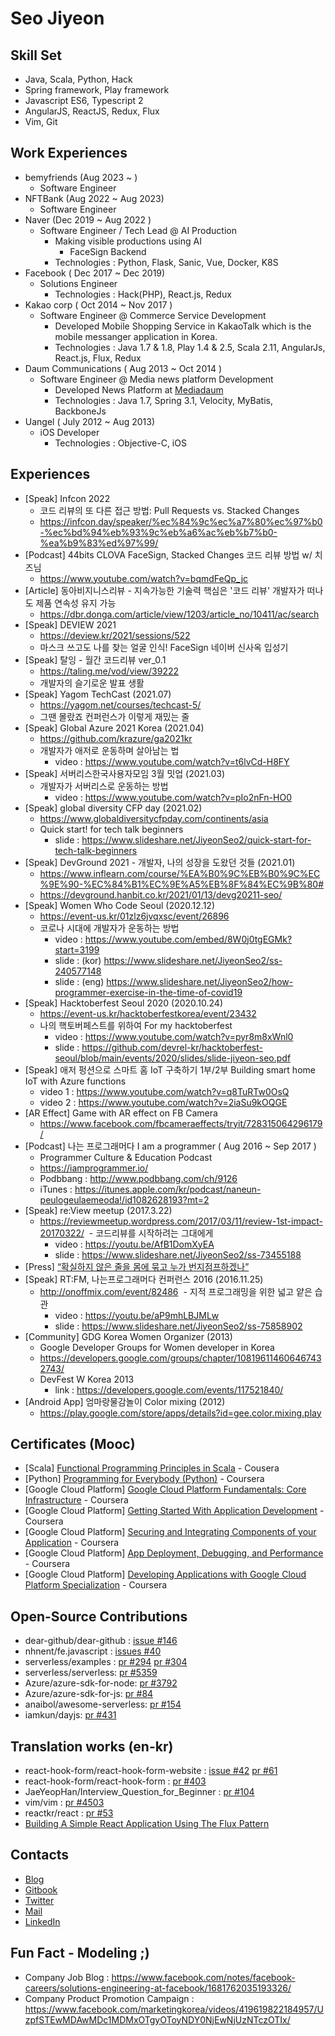 # Seo Jiyeon

## Skill Set 
- Java, Scala, Python, Hack
- Spring framework, Play framework
- Javascript ES6, Typescript 2
- AngularJS, ReactJS, Redux, Flux
- Vim, Git

## Work Experiences
- bemyfriends (Aug 2023 ~ )
  - Software Engineer
- NFTBank (Aug 2022 ~  Aug 2023)
  - Software Engineer
- Naver (Dec 2019 ~ Aug 2022 )
  - Software Engineer / Tech Lead @ AI Production
    - Making visible productions using AI 
      - FaceSign Backend
    - Technologies : Python, Flask, Sanic, Vue, Docker, K8S 
- Facebook ( Dec 2017 ~ Dec 2019)
  - Solutions Engineer  
    - Technologies : Hack(PHP), React.js, Redux 
- Kakao corp ( Oct 2014 ~ Nov 2017 )
  - Software Engineer @ Commerce Service Development
    - Developed Mobile Shopping Service in KakaoTalk which is the mobile messanger application in Korea. 
    - Technologies : Java 1.7 & 1.8, Play 1.4 & 2.5, Scala 2.11, AngularJs, React.js, Flux, Redux
- Daum Communications ( Aug 2013 ~ Oct 2014 )
  - Software Engineer @ Media news platform Development
    - Developed News Platform at [Mediadaum](http://media.daum.net/) 
    - Technologies : Java 1.7, Spring 3.1, Velocity, MyBatis, BackboneJs
- Uangel ( July 2012 ~ Aug 2013)
  - iOS Developer
    - Technologies : Objective-C, iOS

## Experiences
- [Speak] Infcon 2022
  - 코드 리뷰의 또 다른 접근 방법: Pull Requests vs. Stacked Changes
  - https://infcon.day/speaker/%ec%84%9c%ec%a7%80%ec%97%b0-%ec%bd%94%eb%93%9c%eb%a6%ac%eb%b7%b0-%ea%b9%83%ed%97%99/
- [Podcast] 44bits CLOVA FaceSign, Stacked Changes 코드 리뷰 방법 w/ 치즈님
  - https://www.youtube.com/watch?v=bqmdFeQp_jc
- [Article] 동아비지니스리뷰 - 지속가능한 기술력 핵심은 '코드 리뷰' 개발자가 떠나도 제품 연속성 유지 가능
  - https://dbr.donga.com/article/view/1203/article_no/10411/ac/search  
- [Speak] DEVIEW 2021
  - https://deview.kr/2021/sessions/522 
  - 마스크 쓰고도 나를 찾는 얼굴 인식! FaceSign 네이버 신사옥 입성기
- [Speak] 탈잉 - 월간 코드리뷰 ver_0.1
  - https://taling.me/vod/view/39222
  - 개발자의 슬기로운 발표 생활
- [Speak] Yagom TechCast (2021.07)
  - https://yagom.net/courses/techcast-5/
  - 그땐 몰랐죠 컨퍼런스가 이렇게 재밌는 줄   
- [Speak] Global Azure 2021 Korea (2021.04)
  - https://github.com/krazure/ga2021kr
  - 개발자가 애저로 운동하며 살아남는 법 
    - video : https://www.youtube.com/watch?v=t6lvCd-H8FY
- [Speak] 서버리스한국사용자모임 3월 밋업 (2021.03)
  - 개발자가 서버리스로 운동하는 방법
    - video : https://www.youtube.com/watch?v=pIo2nFn-HO0    
- [Speak] global diversity CFP day (2021.02)
  - https://www.globaldiversitycfpday.com/continents/asia 
  - Quick start! for tech talk beginners
    - slide : https://www.slideshare.net/JiyeonSeo2/quick-start-for-tech-talk-beginners
- [Speak] DevGround 2021 - 개발자, 나의 성장을 도왔던 것들 (2021.01)
  - https://www.inflearn.com/course/%EA%B0%9C%EB%B0%9C%EC%9E%90-%EC%84%B1%EC%9E%A5%EB%8F%84%EC%9B%80#
  - https://devground.hanbit.co.kr/2021/01/13/devg20211-seo/
- [Speak] Women Who Code Seoul (2020.12.12)
  - https://event-us.kr/01zlz6jvqxsc/event/26896
  - 코로나 시대에 개발자가 운동하는 방법
    - video : https://www.youtube.com/embed/8W0j0tgEGMk?start=3199
    - slide : (kor) https://www.slideshare.net/JiyeonSeo2/ss-240577148 
    - slide : (eng) https://www.slideshare.net/JiyeonSeo2/how-programmer-exercise-in-the-time-of-covid19
- [Speak] Hacktoberfest Seoul 2020 (2020.10.24)
  - https://event-us.kr/hacktoberfestkorea/event/23432
  - 나의 핵토버페스트를 위하여 For my hacktoberfest 
    - video : https://www.youtube.com/watch?v=pyr8m8xWnl0
    - slide : https://github.com/devrel-kr/hacktoberfest-seoul/blob/main/events/2020/slides/slide-jiyeon-seo.pdf
- [Speak] 애저 펑션으로 스마트 홈 IoT 구축하기 1부/2부 Building smart home IoT with Azure functions
  - video 1 : https://www.youtube.com/watch?v=q8TuRTw0OsQ
  - video 2 : https://www.youtube.com/watch?v=2iaSu9kOQGE
- [AR Effect] Game with AR effect on FB Camera 
  - https://www.facebook.com/fbcameraeffects/tryit/728315064296179/
- [Podcast] 나는 프로그래머다 I am a programmer ( Aug 2016 ~ Sep 2017 ) 
  - Programmer Culture & Education Podcast 
  - https://iamprogrammer.io/
  - Podbbang : http://www.podbbang.com/ch/9126
  - iTunes : https://itunes.apple.com/kr/podcast/naneun-peulogeulaemeoda!/id1082628193?mt=2
- [Speak] re:View meetup (2017.3.22)
  - https://reviewmeetup.wordpress.com/2017/03/11/review-1st-impact-20170322/
  - 코드리뷰를 시작하려는 그대에게
    - video : https://youtu.be/AfB1DomXyEA
    - slide : https://www.slideshare.net/JiyeonSeo2/ss-73455188
- [Press] [“확실하지 않은 줄을 몸에 묶고 누가 번지점프하겠나”](http://www.hani.co.kr/arti/economy/it/772148.html)
- [Speak] RT:FM, 나는프로그래머다 컨퍼런스 2016 (2016.11.25)
  - http://onoffmix.com/event/82486
  - 지적 프로그래밍을 위한 넓고 얕은 습관 
    - video : https://youtu.be/aP9mhLBJMLw
    - slide : https://www.slideshare.net/JiyeonSeo2/ss-75858902
- [Community] GDG Korea Women Organizer (2013) 
  - Google Developer Groups for Women developer in Korea
  - https://developers.google.com/groups/chapter/108196114606467432743/
  - DevFest W Korea 2013
    - link : https://developers.google.com/events/117521840/
- [Android App] 엄마랑물감놀이 Color mixing (2012)
  - https://play.google.com/store/apps/details?id=gee.color.mixing.play

## Certificates (Mooc)
- [Scala] [Functional Programming Principles in Scala](https://www.coursera.org/account/accomplishments/verify/9BHXTN34YD34) - Cousera
- [Python] [Programming for Everybody
(Python)](https://github.com/jiyeonseo/resume/blob/master/Programming%20for%20Everybody.pdf) - Coursera
- [Google Cloud Platform] [Google Cloud Platform Fundamentals: Core Infrastructure](https://www.coursera.org/account/accomplishments/verify/B36GCY22BNFY) - Coursera
- [Google Cloud Platform] [Getting Started With Application Development](https://www.coursera.org/account/accomplishments/verify/VXJRVVXJDUA2) - Coursera 
- [Google Cloud Platform] [Securing and Integrating Components of your Application](https://www.coursera.org/account/accomplishments/verify/ZETFWRWGY6B5) - Coursera
- [Google Cloud Platform] [App Deployment, Debugging, and Performance](https://www.coursera.org/account/accomplishments/verify/K4S34L3YRWPW) - Coursera
- [Google Cloud Platform] [Developing Applications with Google Cloud Platform Specialization](https://www.coursera.org/account/accomplishments/specialization/YK5J26APBDRW) - Coursera

## Open-Source Contributions
- dear-github/dear-github : [issue #146](https://github.com/dear-github/dear-github/issues/146) 
- nhnent/fe.javascript : [issues #40](https://github.com/nhnent/fe.javascript/issues/40)
- serverless/examples : [pr #294](https://github.com/serverless/examples/pull/294) [pr #304](https://github.com/serverless/examples/pull/304)
- serverless/serverless: [pr #5359](https://github.com/serverless/serverless/pull/5359)
- Azure/azure-sdk-for-node: [pr #3792](https://github.com/Azure/azure-sdk-for-node/pull/3792)
- Azure/azure-sdk-for-js: [pr #84](https://github.com/Azure/azure-sdk-for-js/pull/84)
- anaibol/awesome-serverless: [pr #154](https://github.com/anaibol/awesome-serverless/pull/154)
- iamkun/dayjs: [pr #431](https://github.com/iamkun/dayjs/pull/431)

## Translation works (en-kr)
- react-hook-form/react-hook-form-website : [issue #42](https://github.com/react-hook-form/react-hook-form-website/issues/42) [pr #61](https://github.com/react-hook-form/react-hook-form-website/pull/61)
- react-hook-form/react-hook-form : [pr #403](https://github.com/react-hook-form/react-hook-form/pull/403)
- JaeYeopHan/Interview_Question_for_Beginner : [pr #104](https://github.com/JaeYeopHan/Interview_Question_for_Beginner/pull/104/) 
- vim/vim : [pr #4503](https://github.com/vim/vim/pull/4503)
- reactkr/react : [pr #53](https://github.com/reactkr/react/pull/53)
- [Building A Simple React Application Using The Flux Pattern](http://jiyeonseo.github.io/2015/08/30/Building-A-Simple-React-Application-Using-The-Flux-Pattern/) 

## Contacts
- [Blog](http://jiyeonseo.github.io/)
- [Gitbook](https://www.gitbook.com/book/jiyeonseo/daily)
- [Twitter](https://twitter.com/seojeee)
- [Mail](mailto:seojeee@gmail.com)
- [LinkedIn](https://www.linkedin.com/in/jiyeon-seo-aa9b3366?trk=hp-identity-photo)

## Fun Fact - Modeling ;) 
- Company Job Blog : https://www.facebook.com/notes/facebook-careers/solutions-engineering-at-facebook/1681762035193326/
- Company Product Promotion Campaign : https://www.facebook.com/marketingkorea/videos/419619822184957/UzpfSTEwMDAwMDc1MDMxOTgyOToyNDY0NjEwNjUzNTczOTIx/ 

